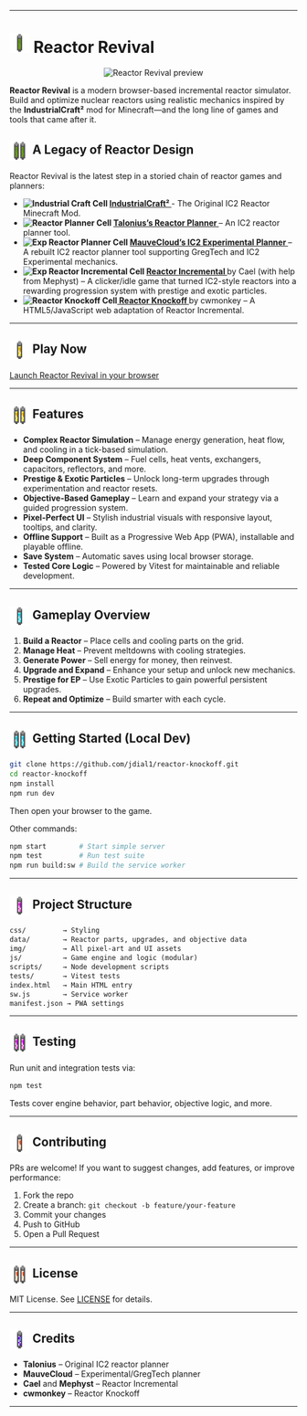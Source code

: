 
---
# <img src="https://github.com/jdial1/reactor-revival/blob/master/img/parts/cells/cell_1_1.png" width="35" alt="Reactor Revival icon"> Reactor Revival


<p align="center">
  <img src="https://github.com/jdial1/reactor-revival/blob/master/img/misc/preview.png" width="250" alt="Reactor Revival preview">
</p>

**Reactor Revival** is a modern browser-based incremental reactor simulator. Build and optimize nuclear reactors using realistic mechanics inspired by the **IndustrialCraft²** mod for Minecraft—and the long line of games and tools that came after it.

## <img src="https://github.com/jdial1/reactor-revival/blob/master/img/parts/cells/cell_1_2.png" width="35" alt="Reactor Revival Cell Icon" style="vertical-align: middle;">  A Legacy of Reactor Design

Reactor Revival is the latest step in a storied chain of reactor games and planners:
*  **<img src="https://wiki.industrial-craft.net/images/archive/c/cc/20120922200247%21Grid_Uranium_Cell.png" width="64" alt="Industrial Craft Cell">  [ IndustrialCraft² ](https://wiki.industrial-craft.net/index.php?title=Old_Reactor_Mechanics_and_Components)** - The Original IC2 Reactor Minecraft Mod.
*  **<img src="https://github.com/jdial1/reactor-revival/blob/master/img/misc/reactor_planner.png" width="64" alt="Reactor Planner Cell">  [ Talonius’s Reactor Planner ](https://forum.industrial-craft.net/thread/2147-new-reactor-planner-made-by-talonius/)** – An IC2 reactor planner tool.
*  **<img src="https://github.com/MauveCloud/Ic2ExpReactorPlanner/blob/master/src/assets/ic2/textures/items/reactorUraniumSimple.png?raw=true)" width="64" alt="Exp Reactor Planner Cell">  [ MauveCloud’s IC2 Experimental Planner ](https://github.com/MauveCloud/Ic2ExpReactorPlanner)** – A rebuilt IC2 reactor planner tool supporting GregTech and IC2 Experimental mechanics.
*  **<img src="https://github.com/jdial1/reactor-revival/blob/master/img/misc/reactor_incremental.png" width="64" alt="Exp Reactor Incremental Cell"> [ Reactor Incremental ](https://www.kongregate.com/games/Cael/reactor-incremental)** by Cael (with help from Mephyst) – A clicker/idle game that turned IC2-style reactors into a rewarding progression system with prestige and exotic particles.
*  **<img src="https://github.com/cwmonkey/reactor-knockoff/blob/master/img/cell_1_1.gif?raw=true" width="64" alt="Reactor Knockoff Cell">[ Reactor Knockoff ](https://github.com/cwmonkey/reactor-knockoff)** by cwmonkey – A HTML5/JavaScript web adaptation of Reactor Incremental.

---

## <img src="https://github.com/jdial1/reactor-revival/blob/master/img/parts/cells/cell_2_1.png" width="35" alt="Reactor Revival Cell Icon" style="vertical-align: middle;">  Play Now

 [Launch Reactor Revival in your browser](https://jdial1.github.io/reactor-revival/)

---

## <img src="https://github.com/jdial1/reactor-revival/blob/master/img/parts/cells/cell_2_2.png" width="35" alt="Reactor Revival Cell Icon" style="vertical-align: middle;">  Features

* **Complex Reactor Simulation** – Manage energy generation, heat flow, and cooling in a tick-based simulation.
* **Deep Component System** – Fuel cells, heat vents, exchangers, capacitors, reflectors, and more.
* **Prestige & Exotic Particles** – Unlock long-term upgrades through experimentation and reactor resets.
* **Objective-Based Gameplay** – Learn and expand your strategy via a guided progression system.
* **Pixel-Perfect UI** – Stylish industrial visuals with responsive layout, tooltips, and clarity.
* **Offline Support** – Built as a Progressive Web App (PWA), installable and playable offline.
* **Save System** – Automatic saves using local browser storage.
* **Tested Core Logic** – Powered by Vitest for maintainable and reliable development.

---

## <img src="https://github.com/jdial1/reactor-revival/blob/master/img/parts/cells/cell_3_1.png" width="35" alt="Reactor Revival Cell Icon" style="vertical-align: middle;">  Gameplay Overview

1. **Build a Reactor** – Place cells and cooling parts on the grid.
2. **Manage Heat** – Prevent meltdowns with cooling strategies.
3. **Generate Power** – Sell energy for money, then reinvest.
4. **Upgrade and Expand** – Enhance your setup and unlock new mechanics.
5. **Prestige for EP** – Use Exotic Particles to gain powerful persistent upgrades.
6. **Repeat and Optimize** – Build smarter with each cycle.
   
---

## <img src="https://github.com/jdial1/reactor-revival/blob/master/img/parts/cells/cell_3_2.png" width="35" alt="Reactor Revival Cell Icon" style="vertical-align: middle;">  Getting Started (Local Dev)

```bash
git clone https://github.com/jdial1/reactor-knockoff.git
cd reactor-knockoff
npm install
npm run dev
```

Then open your browser to the game.

Other commands:

```bash
npm start        # Start simple server
npm test         # Run test suite
npm run build:sw # Build the service worker
```

---

## <img src="https://github.com/jdial1/reactor-revival/blob/master/img/parts/cells/cell_4_1.png" width="35" alt="Reactor Revival Cell Icon" style="vertical-align: middle;">  Project Structure

```
css/         → Styling
data/        → Reactor parts, upgrades, and objective data
img/         → All pixel-art and UI assets
js/          → Game engine and logic (modular)
scripts/     → Node development scripts
tests/       → Vitest tests
index.html   → Main HTML entry
sw.js        → Service worker
manifest.json → PWA settings
```

---

## <img src="https://github.com/jdial1/reactor-revival/blob/master/img/parts/cells/cell_4_2.png" width="35" alt="Reactor Revival Cell Icon" style="vertical-align: middle;">  Testing

Run unit and integration tests via:

```bash
npm test
```

Tests cover engine behavior, part behavior, objective logic, and more.

---

## <img src="https://github.com/jdial1/reactor-revival/blob/master/img/parts/cells/cell_5_1.png" width="35" alt="Reactor Revival Cell Icon" style="vertical-align: middle;">  Contributing

PRs are welcome! If you want to suggest changes, add features, or improve performance:

1. Fork the repo
2. Create a branch: `git checkout -b feature/your-feature`
3. Commit your changes
4. Push to GitHub
5. Open a Pull Request

---

## <img src="https://github.com/jdial1/reactor-revival/blob/master/img/parts/cells/cell_5_2.png" width="35" alt="Reactor Revival Cell Icon" style="vertical-align: middle;">  License

MIT License. See [LICENSE](LICENSE) for details.

---

## <img src="https://github.com/jdial1/reactor-revival/blob/master/img/parts/cells/cell_6_1.png" width="35" alt="Reactor Revival Cell Icon" style="vertical-align: middle;">  Credits

* **Talonius** – Original IC2 reactor planner
* **MauveCloud** – Experimental/GregTech planner
* **Cael** and **Mephyst** – Reactor Incremental
* **cwmonkey** – Reactor Knockoff

---

